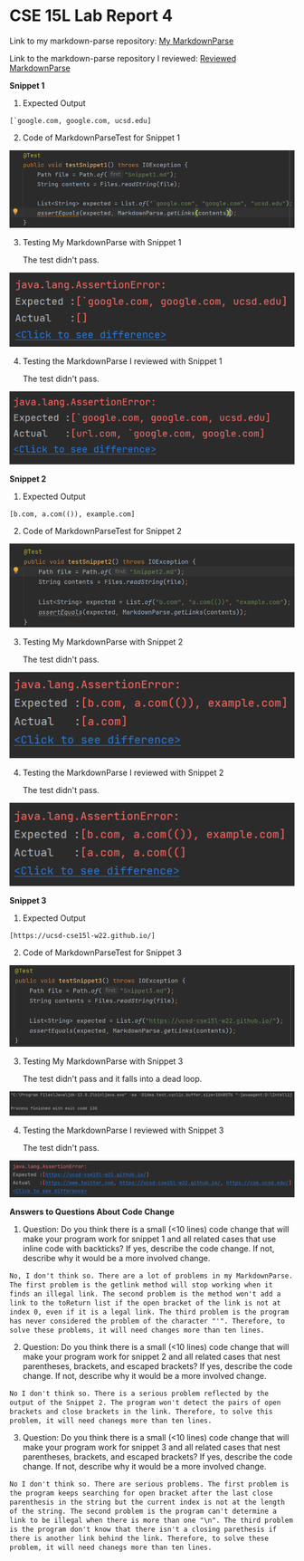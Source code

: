 # CSE 15L Lab Report 4

Link to my markdown-parse repository:
[My MarkdownParse](https://github.com/Chen-Jiapei/markdown-parse)

Link to the markdown-parse repository I reviewed:
[Reviewed MarkdownParse](https://github.com/vs2961/markdown-parse)

**Snippet 1**

1. Expected Output

```
[`google.com, google.com, ucsd.edu]
```

2. Code of MarkdownParseTest for Snippet 1

![Image](Snippet_1_Test_Code.PNG)

3. Testing My MarkdownParse with Snippet 1

    The test didn't pass.

![Image](My_MarkdownParse_Snippet_1.PNG)

4. Testing the MarkdownParse I reviewed with Snippet 1

    The test didn't pass.

![Image](Reviewed_MarkdownParse_Snippet_1.PNG)

**Snippet 2**

1. Expected Output

```
[b.com, a.com(()), example.com]
```

2. Code of MarkdownParseTest for Snippet 2

![Image](Snippet_2_Test_Code.PNG)

3. Testing My MarkdownParse with Snippet 2

    The test didn't pass.

![Image](My_MarkdownParse_Snippet_2.PNG)

4. Testing the MarkdownParse I reviewed with Snippet 2

    The test didn't pass.

![Image](Reviewed_MarkdownParse_Snippet_2.PNG)

**Snippet 3**

1. Expected Output

```
[https://ucsd-cse15l-w22.github.io/]
```

2. Code of MarkdownParseTest for Snippet 3

![Image](Snippet_3_Test_Code.PNG)

3. Testing My MarkdownParse with Snippet 3

    The test didn't pass and it falls into a dead loop.

![Image](My_MarkdownParse_Snippet_3.PNG)

4. Testing the MarkdownParse I reviewed with Snippet 3

    The test didn't pass.

![Image](Reviewed_MarkdownParse_Snippet_3.PNG)

**Answers to Questions About Code Change**

1. Question: Do you think there is a small (<10 lines) code change that will make your program work for snippet 1 and all related cases that use inline code with backticks? If yes, describe the code change. If not, describe why it would be a more involved change.

```
No, I don't think so. There are a lot of problems in my MarkdownParse. The first problem is the getlink method will stop working when it finds an illegal link. The second problem is the method won't add a link to the toReturn list if the open bracket of the link is not at index 0, even if it is a legal link. The third problem is the program has never considered the problem of the character "'". Therefore, to solve these problems, it will need changes more than ten lines.
```

2. Question: Do you think there is a small (<10 lines) code change that will make your program work for snippet 2 and all related cases that nest parentheses, brackets, and escaped brackets? If yes, describe the code change. If not, describe why it would be a more involved change.

```
No I don't think so. There is a serious problem reflected by the output of the Snippet 2. The program won't detect the pairs of open brackets and close brackets in the link. Therefore, to solve this problem, it will need chanegs more than ten lines.
```

3. Question: Do you think there is a small (<10 lines) code change that will make your program work for snippet 3 and all related cases that nest parentheses, brackets, and escaped brackets? If yes, describe the code change. If not, describe why it would be a more involved change.

```
No I don't think so. There are serious problems. The first problem is the program keeps searching for open bracket after the last close parenthesis in the string but the current index is not at the length of the string. The second problem is the program can't determine a link to be illegal when there is more than one "\n". The third problem is the program don't know that there isn't a closing parethesis if there is another link behind the link. Therefore, to solve these problem, it will need chanegs more than ten lines.
```
